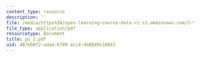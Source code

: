 ```yaml
---
content_type: resource
description: ''
file: /media/https%3A/open-learning-course-data-rc.s3.amazonaws.com/2-996-sailing-yacht-design-13-734-fall-2003/487eb8f2adae6789acc44e8949c16043_ps_2.pdf
file_type: application/pdf
resourcetype: Document
title: ps_2.pdf
uid: 487eb8f2-adae-6789-acc4-4e8949c16043
---
```

